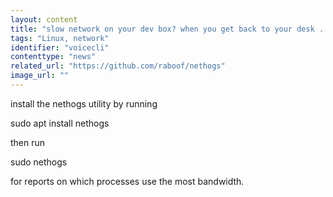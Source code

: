 ```yaml
---
layout: content
title: "slow network on your dev box? when you get back to your desk ..."
tags: "Linux, network"
identifier: "voicecli"
contenttype: "news"
related_url: "https://github.com/raboof/nethogs"
image_url: ""
---
```

install the nethogs utility by running

sudo apt install nethogs

then run 

sudo nethogs 

for reports on which processes use the most bandwidth.

